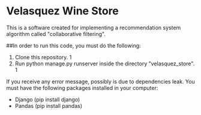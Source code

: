 # Velasquez Wine Store

This is a software created for implementing a recommendation system algorithm called "collaborative filtering".

##In order to run this code, you must do the following:

1. Clone this repository. 1
1. Run python manage.py runserver inside the directory "velasquez_store". 1

If you receive any error message, possibly is due to dependencies leak. You must have the following packages installed in your computer:

- Django (pip install django)
- Pandas (pip install pandas)